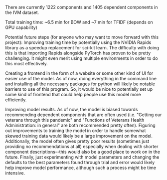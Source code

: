 There are currently 1222 components and 1405 dependent components in the IVM dataset.

Total training time: ~6.5 min for BOW and ~7 min for TFIDF (depends on GPU capability)

Potential future steps (for anyone who may want to move forward with this project):
Improving training time by potentially using the NVIDIA Rapids library as a speedup replacement for sci-kit learn. The difficulty with doing this is that importing Rapids alongside PyTorch has proven to be pretty challenging. It might even merit using multiple environments in order to do this most effectively.

Creating a frontend in the form of a website or some other kind of UI for easier use of the model. As of now, doing everything in the command line and installing all the necessary packages for python will likely be notable barriers to use of this program. So, it would be nice to potentially set up some kind of frontend that could help people use this model more efficiently.

Improving model results. As of now, the model is biased towards recommending dependent components that are often used (i.e. "Getting our veterans through this pandemic" and "Functions of Veterans Health Administration: in general" are both recommended pretty often). Figuring out improvements to training the model in order to handle somewhat skewed training data would likely be a large improvement on the model. Additionally, the model often gives pretty poor results (sometimes just providing no recommendations at all) especially when dealing with shorter component descriptions--this would also be a good place to work on in the future. Finally, just experimenting with model parameters and changing the defaults to the best parameters found through trial and error would likely help improve model performance, although such a process might be time intensive.